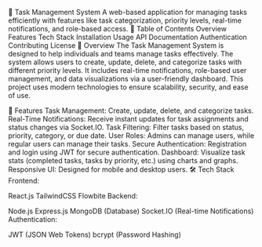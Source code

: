 📝 Task Management System
A web-based application for managing tasks efficiently with features like task categorization, priority levels, real-time notifications, and role-based access.
📌 Table of Contents
Overview
Features
Tech Stack
Installation
Usage
API Documentation
Authentication
Contributing
License
🌟 Overview
The Task Management System is designed to help individuals and teams manage tasks effectively. The system allows users to create, update, delete, and categorize tasks with different priority levels. It includes real-time notifications, role-based user management, and data visualizations via a user-friendly dashboard. This project uses modern technologies to ensure scalability, security, and ease of use.


🚀 Features
Task Management: Create, update, delete, and categorize tasks.
Real-Time Notifications: Receive instant updates for task assignments and status changes via Socket.IO.
Task Filtering: Filter tasks based on status, priority, category, or due date.
User Roles: Admins can manage users, while regular users can manage their tasks.
Secure Authentication: Registration and login using JWT for secure authentication.
Dashboard: Visualize task stats (completed tasks, tasks by priority, etc.) using charts and graphs.
Responsive UI: Designed for mobile and desktop users.
🛠 Tech Stack
Frontend:

React.js
TailwindCSS
Flowbite
Backend:

Node.js
Express.js
MongoDB (Database)
Socket.IO (Real-time Notifications)
Authentication:

JWT (JSON Web Tokens)
bcrypt (Password Hashing)
